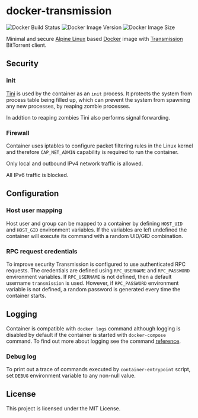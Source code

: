 # docker-transmission

![Docker Build Status](https://img.shields.io/docker/cloud/build/0x022b/transmission?style=flat-square)
![Docker Image Version](https://img.shields.io/docker/v/0x022b/transmission?sort=semver&style=flat-square)
![Docker Image Size](https://img.shields.io/docker/image-size/0x022b/transmission?sort=semver&style=flat-square)

Minimal and secure [Alpine Linux][alpine] based [Docker][docker] image with
[Transmission][transmission] BitTorrent client.

## Security

### init

[Tini][tini] is used by the container as an `init` process. It protects the system
from process table being filled up, which can prevent the system from spawning any
new processes, by reaping zombie processes.

In addtion to reaping zombies Tini also performs signal forwarding.

### Firewall

Container uses iptables to configure packet filtering rules in the Linux kernel
and therefore `CAP_NET_ADMIN` capability is required to run the container.

Only local and outbound IPv4 network traffic is allowed.

All IPv6 traffic is blocked.

## Configuration

### Host user mapping

Host user and group can be mapped to a container by defining `HOST_UID` and
`HOST_GID` environment variables. If the variables are left undefined the
container will execute its command with a random UID/GID combination.

### RPC request credentials

To improve security Transmission is configured to use authenticated RPC
requests. The credentials are defined using `RPC_USERNAME` and `RPC_PASSWORD`
environment variables. If `RPC_USERNAME` is not defined, then a default username
`transmission` is used. However, if `RPC_PASSWORD` environment variable is not
defined, a random password is generated every time the container starts.

## Logging

Container is compatible with `docker logs` command although logging is disabled
by default if the container is started with `docker-compose` command. To find
out more about logging see the command [reference][docker-logs].

### Debug log

To print out a trace of commands executed by `container-entrypoint` script,
set `DEBUG` environment variable to any non-null value.

## License

This project is licensed under the MIT License.

[alpine]: https://alpinelinux.org/
[docker]: https://www.docker.com/
[transmission]: https://transmissionbt.com/
[docker-logs]: https://docs.docker.com/engine/reference/commandline/logs/
[tini]: https://github.com/krallin/tini
